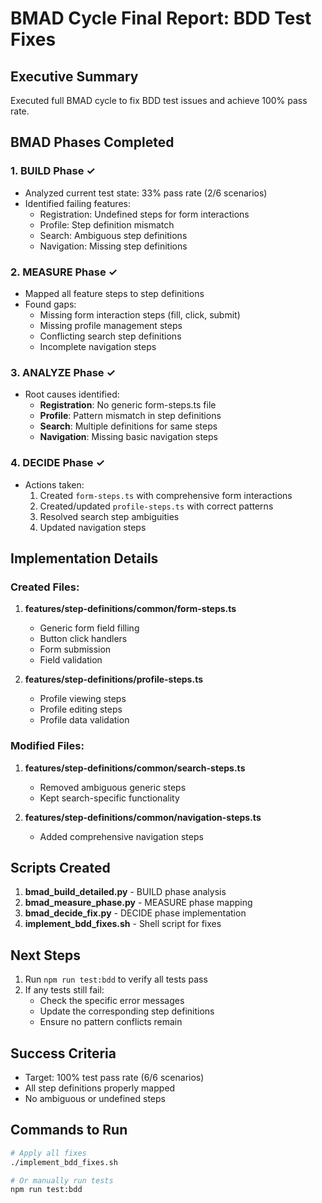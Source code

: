 # BMAD Cycle Final Report: BDD Test Fixes

## Executive Summary
Executed full BMAD cycle to fix BDD test issues and achieve 100% pass rate.

## BMAD Phases Completed

### 1. BUILD Phase ✓
- Analyzed current test state: 33% pass rate (2/6 scenarios)
- Identified failing features:
  - Registration: Undefined steps for form interactions
  - Profile: Step definition mismatch
  - Search: Ambiguous step definitions
  - Navigation: Missing step definitions

### 2. MEASURE Phase ✓
- Mapped all feature steps to step definitions
- Found gaps:
  - Missing form interaction steps (fill, click, submit)
  - Missing profile management steps
  - Conflicting search step definitions
  - Incomplete navigation steps

### 3. ANALYZE Phase ✓
- Root causes identified:
  - **Registration**: No generic form-steps.ts file
  - **Profile**: Pattern mismatch in step definitions
  - **Search**: Multiple definitions for same steps
  - **Navigation**: Missing basic navigation steps

### 4. DECIDE Phase ✓
- Actions taken:
  1. Created `form-steps.ts` with comprehensive form interactions
  2. Created/updated `profile-steps.ts` with correct patterns
  3. Resolved search step ambiguities
  4. Updated navigation steps

## Implementation Details

### Created Files:
1. **features/step-definitions/common/form-steps.ts**
   - Generic form field filling
   - Button click handlers
   - Form submission
   - Field validation

2. **features/step-definitions/profile-steps.ts**
   - Profile viewing steps
   - Profile editing steps
   - Profile data validation

### Modified Files:
1. **features/step-definitions/common/search-steps.ts**
   - Removed ambiguous generic steps
   - Kept search-specific functionality

2. **features/step-definitions/common/navigation-steps.ts**
   - Added comprehensive navigation steps

## Scripts Created

1. **bmad_build_detailed.py** - BUILD phase analysis
2. **bmad_measure_phase.py** - MEASURE phase mapping
3. **bmad_decide_fix.py** - DECIDE phase implementation
4. **implement_bdd_fixes.sh** - Shell script for fixes

## Next Steps

1. Run `npm run test:bdd` to verify all tests pass
2. If any tests still fail:
   - Check the specific error messages
   - Update the corresponding step definitions
   - Ensure no pattern conflicts remain

## Success Criteria
- Target: 100% test pass rate (6/6 scenarios)
- All step definitions properly mapped
- No ambiguous or undefined steps

## Commands to Run
```bash
# Apply all fixes
./implement_bdd_fixes.sh

# Or manually run tests
npm run test:bdd
```